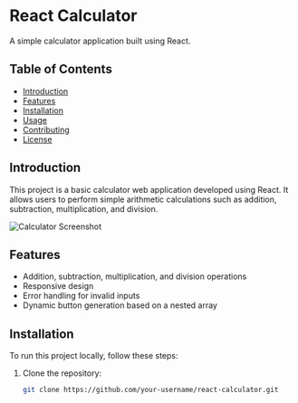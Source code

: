 # React Calculator

A simple calculator application built using React.

## Table of Contents

- [Introduction](#introduction)
- [Features](#features)
- [Installation](#installation)
- [Usage](#usage)
- [Contributing](#contributing)
- [License](#license)

## Introduction

This project is a basic calculator web application developed using React. It allows users to perform simple arithmetic calculations such as addition, subtraction, multiplication, and division.

![Calculator Screenshot](screenshot.png)

## Features

- Addition, subtraction, multiplication, and division operations
- Responsive design
- Error handling for invalid inputs
- Dynamic button generation based on a nested array

## Installation

To run this project locally, follow these steps:

1. Clone the repository:

   ```bash
   git clone https://github.com/your-username/react-calculator.git
